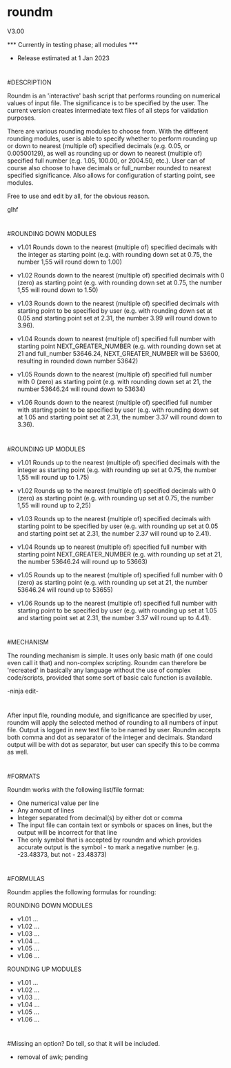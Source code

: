 # roundm
V3.00

*** Currently in testing phase; all modules ***
- Release estimated at 1 Jan 2023

#
#DESCRIPTION

Roundm is an 'interactive' bash script that performs rounding on numerical values of input file. The significance is to be specified by the user. The current version creates intermediate text files of all steps for validation purposes. 

There are various rounding modules to choose from. With the different rounding modules, user is able to specify whether to perform rounding up or down to nearest (multiple of) specified decimals (e.g. 0.05, or 0.00500129), as well as rounding up or down to nearest (multiple of) specified full number (e.g. 1.05, 100.00, or 2004.50, etc.). User can of course also choose to have decimals or full_number rounded to nearest specified significance. Also allows for configuration of starting point, see modules.

Free to use and edit by all, for the obvious reason.

glhf

#
#ROUNDING DOWN MODULES

- v1.01 Rounds down to the nearest (multiple of) specified decimals with the integer as starting point (e.g. with rounding down set at 0.75, the number 1,55 will round down to 1.00)

- v1.02 Rounds down to the nearest (multiple of) specified decimals with 0 (zero) as starting point (e.g. with rounding down set at 0.75, the number 1,55 will round down to 1.50)

- v1.03 Rounds down to the nearest (multiple of) specified decimals with starting point to be specified by user (e.g. with rounding down set at  0.05 and starting point set at 2.31, the number 3.99 will round down to 3.96).

- v1.04 Rounds down to nearest (multiple of) specified full number with starting point NEXT_GREATER_NUMBER (e.g. with rounding down set at 21 and full_number 53646.24, NEXT_GREATER_NUMBER will be 53600, resulting in rounded down number 53642)

- v1.05 Rounds down to the nearest (multiple of) specified full number with 0 (zero) as starting point (e.g. with rounding down set at 21, the number 53646.24 will round down to 53634)

- v1.06 Rounds down to the nearest (multiple of) specified full number with starting point to be specified by user (e.g. with rounding down set at  1.05 and starting point set at 2.31, the number 3.37 will round down to 3.36).

#
#ROUNDING UP MODULES

- v1.01 Rounds up to the nearest (multiple of) specified decimals with the integer as starting point (e.g. with rounding up set at 0.75, the number 1,55 will round up to 1.75)

- v1.02 Rounds up to the nearest (multiple of) specified decimals with 0 (zero) as starting point (e.g. with rounding up set at 0.75, the number 1,55 will round up to 2,25)

- v1.03 Rounds up to the nearest (multiple of) specified decimals with starting point to be specified by user (e.g. with rounding up set at  0.05 and starting point set at 2.31, the number 2.37 will round up to 2.41).

- v1.04 Rounds up to nearest (multiple of) specified full number with starting point NEXT_GREATER_NUMBER (e.g. with rounding up set at 21, the number 53646.24 will round up to 53663)

- v1.05 Rounds up to the nearest (multiple of) specified full number with 0 (zero) as starting point (e.g. with rounding up set at 21, the number 53646.24 will round up to 53655)

- v1.06 Rounds up to the nearest (multiple of) specified full number with starting point to be specified by user (e.g. with rounding up set at  1.05 and starting point set at 2.31, the number 3.37 will round up to 4.41).


#
#MECHANISM

The rounding mechanism is simple. It uses only basic math (if one could even call it that) and non-complex scripting. Roundm can therefore be 'recreated' in basically any language without the use of complex code/scripts, provided that some sort of basic calc function is available.

-ninja edit-


#
After input file, rounding module, and significance are specified by user, roundm will apply the selected method of rounding to all numbers of input file. Output is logged in new text file to be named by user. Roundm accepts both comma and dot as separator of the integer and decimals. Standard output will be with dot as separator, but user can specify this to be comma as well.

#
#FORMATS

Roundm works with the following list/file format:

- One numerical value per line
- Any amount of lines
- Integer separated from decimal(s) by either dot or comma
- The input file can contain text or symbols or spaces on lines, but the output will be incorrect for that line
- The only symbol that is accepted by roundm and which provides accurate output is the symbol - to mark a negative number (e.g. -23.48373, but not - 23.48373)

#
#FORMULAS

Roundm applies the following formulas for rounding:

ROUNDING DOWN MODULES

- v1.01  ...
- v1.02 ...
- v1.03 ...
- v1.04 ...
- v1.05 ...
- v1.06 ...

ROUNDING UP MODULES

- v1.01 ...
- v1.02 ...
- v1.03 ...
- v1.04 ...
- v1.05 ...
- v1.06 ...


#
#Missing an option? Do tell, so that it will be included.

- removal of awk; pending
